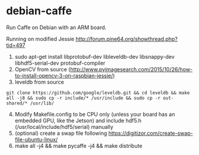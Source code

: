 # debian-caffe
Run Caffe on Debian with an ARM board.

Running on modified Jessie http://forum.pine64.org/showthread.php?tid=497

1. sudo apt-get install libprotobuf-dev libleveldb-dev libsnappy-dev libhdf5-serial-dev protobuf-compiler 
2. OpenCV from source (http://www.pyimagesearch.com/2015/10/26/how-to-install-opencv-3-on-raspbian-jessie/)
3. leveldb from source 
  ```
  git clone https://github.com/google/leveldb.git && cd leveldb && make all -j8 && sudo cp -r include/* /usr/include && sudo cp -r out-shared/* /usr/lib/
  ```
4. Modify Makefile.config to be CPU only (unless your board has an embedded GPU, like the Jetson) and include hdf5.h (/usr/local/include/hdf5/serial) manually
5. (optional) create a swap file following https://digitizor.com/create-swap-file-ubuntu-linux/
5. make all -j4 && make pycaffe -j4 && make distribute
